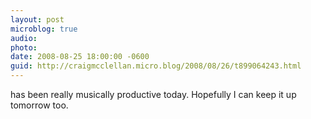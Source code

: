 ```yaml
---
layout: post
microblog: true
audio: 
photo: 
date: 2008-08-25 18:00:00 -0600
guid: http://craigmcclellan.micro.blog/2008/08/26/t899064243.html
---
```

has been really musically productive today. Hopefully I can keep it up tomorrow too.
